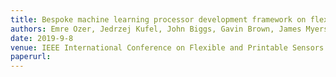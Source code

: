 ```yaml
---
title: Bespoke machine learning processor development framework on flexible substrates
authors: Emre Ozer, Jedrzej Kufel, John Biggs, Gavin Brown, James Myers, Anjit Rana, Antony Sou, Catherine Ramsdale
date: 2019-9-8
venue: IEEE International Conference on Flexible and Printable Sensors and Systems (FLEPS)
paperurl:
---
```

